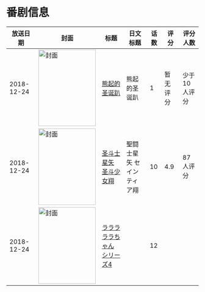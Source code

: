 # 番剧信息

|放送日期|封面|标题|日文标题|话数|评分|评分人数|
|---|---|---|---|---|---|---|
|2018-12-24|<img src="https://lain.bgm.tv/pic/cover/c/8b/2d/305599_J6a4U.jpg" alt="封面" style="width:150px;height:200px;object-fit:cover;">|[熊起的圣诞趴](https://bangumi.tv/subject/305599)|熊起的圣诞趴|1|暂无评分|少于10人评分|
|2018-12-24|<img src="https://lain.bgm.tv/pic/cover/c/59/38/202250_iNiBs.jpg" alt="封面" style="width:150px;height:200px;object-fit:cover;">|[圣斗士星矢 圣斗少女翔](https://bangumi.tv/subject/202250)|聖闘士星矢 セインティア翔|10|4.9|87人评分|
|2018-12-24|<img src="https://lain.bgm.tv/pic/cover/c/8d/82/240301_1411K.jpg" alt="封面" style="width:150px;height:200px;object-fit:cover;">|[ラララ ララちゃん シリーズ4](https://bangumi.tv/subject/240301)||12|||
